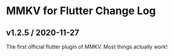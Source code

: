 # MMKV for Flutter Change Log

## v1.2.5 / 2020-11-27
The first official flutter plugin of MMKV. Most things actually work!
